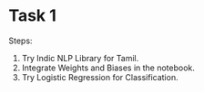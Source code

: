 # Task 1

Steps:
1. Try Indic NLP Library for Tamil.
2. Integrate Weights and Biases in the notebook.
3. Try Logistic Regression for Classification.
